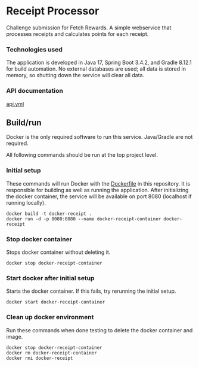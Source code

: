 # Receipt Processor

Challenge submission for Fetch Rewards. A simple webservice that processes receipts and calculates points for each receipt.

### Technologies used

The application is developed in Java 17, Spring Boot 3.4.2, and Gradle 8.12.1 for build automation. No external databases are used; all data is stored in memory, so shutting down the service will clear all data.

### API documentation

[api.yml](./api.yml)

## Build/run

Docker is the only required software to run this service. Java/Gradle are not required.

All following commands should be run at the top project level.

### Initial setup

These commands will run Docker with the [Dockerfile](./Dockerfile) in this repository. It is responsible for building as well as running the application. After initializing the docker container, the service will be available on port 8080 (localhost if running locally).
```
docker build -t docker-receipt .
docker run -d -p 8080:8080 --name docker-receipt-container docker-receipt
```

### Stop docker container

Stops docker container without deleting it.
```
docker stop docker-receipt-container
```

### Start docker after initial setup

Starts the docker container. If this fails, try rerunning the initial setup.
```
docker start docker-receipt-container
```

### Clean up docker environment

Run these commands when done testing to delete the docker container and image.
```
docker stop docker-receipt-container
docker rm docker-receipt-container
docker rmi docker-receipt
```